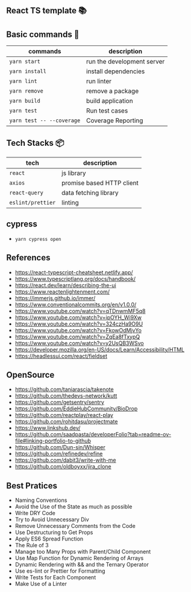 ## React TS template :books:

## Basic commands :wrench:

| commands                  | description                |
| ------------------------- | -------------------------- |
| `yarn start`              | run the development server |
| `yarn install`            | install dependencies       |
| `yarn lint`               | run linter                 |
| `yarn remove`             | remove a package           |
| `yarn build`              | build application          |
| `yarn test`               | Run test cases             |
| `yarn test -- --coverage` | Coverage Reporting         |

## Tech Stacks :package:

| tech              | description               |
| ----------------- | ------------------------- |
| `react`           | js library                |
| `axios`           | promise based HTTP client |
| `react-query`     | data fetching library     |
| `eslint/prettier` | linting                   |


## cypress
- `yarn cypress open`

## References
- https://react-typescript-cheatsheet.netlify.app/
- https://www.typescriptlang.org/docs/handbook/
- https://react.dev/learn/describing-the-ui
- https://www.reactenlightenment.com/
- https://immerjs.github.io/immer/
- https://www.conventionalcommits.org/en/v1.0.0/
- https://www.youtube.com/watch?v=qTDnwmMF5q8
- https://www.youtube.com/watch?v=ipOYH_Wi9Xw
- https://www.youtube.com/watch?v=324czHa9O9U
- https://www.youtube.com/watch?v=FkowOdMjvYo
- https://www.youtube.com/watch?v=ZqEa8fTxypQ
- https://www.youtube.com/watch?v=y2UsQB3WSvo
- https://developer.mozilla.org/en-US/docs/Learn/Accessibility/HTML
- https://headlessui.com/react/fieldset

## OpenSource
- https://github.com/taniarascia/takenote
- https://github.com/thedevs-network/kutt
- https://github.com/getsentry/sentry
- https://github.com/EddieHubCommunity/BioDrop
- https://github.com/reactplay/react-play
- https://github.com/rohitdasu/projectmate
- https://www.linkshub.dev/
- https://github.com/saadpasta/developerFolio?tab=readme-ov-file#linking-portfolio-to-github
- https://github.com/Dun-sin/Whisper
- https://github.com/refinedev/refine
- https://github.com/dabit3/write-with-me
- https://github.com/oldboyxx/jira_clone

## Best Pratices
- Naming Conventions
- Avoid the Use of the State as much as possible
- Write DRY Code
- Try to Avoid Unnecessary Div
- Remove Unnecessary Comments from the Code
- Use Destructuring to Get Props
- Apply ES6 Spread Function
- The Rule of 3
- Manage too Many Props with Parent/Child Component
- Use Map Function for Dynamic Rendering of Arrays
- Dynamic Rendering with && and the Ternary Operator
- Use es-lint or Prettier for Formatting
- Write Tests for Each Component
- Make Use of a Linter